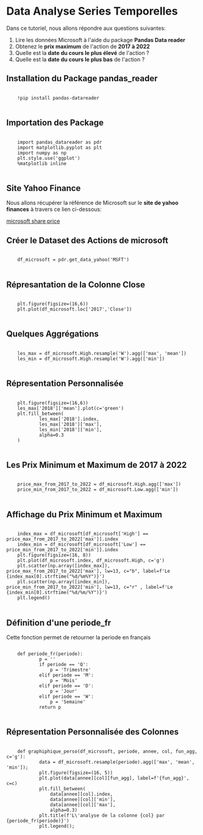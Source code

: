 # Data Analyse Series Temporelles

Dans ce tutoriel, nous allons répondre aux questions suivantes: 
1. Lire les données Microsoft à l'aide du package **Pandas Data reader** 
2. Obtenez le **prix maximum** de l'action de **2017 à 2022** 
3. Quelle est la **date du cours le plus élevé** de l'action ?
4. Quelle est la **date du cours le plus bas** de l'action ?

## Installation du Package pandas_reader

<pre>
<code>
    !pip install pandas-datareader
</code>
</pre>

## Importation des Package

<pre>
<code>
	import pandas_datareader as pdr
	import matplotlib.pyplot as plt
	import numpy as np
	plt.style.use('ggplot')
	%matplotlib inline
</code>
</pre>

## Site Yahoo Finance

Nous allons récupérer la référence de Microsoft sur le **site de yahoo finances** à travers ce lien ci-dessous:

[microsoft share price](https://www.google.com/search?q=microsoft+share+price&rlz=1C1PNJJ_frTN929TN929&oq=microsoft+share&aqs=chrome.3.69i57j0i512l3j0i20i263i512j0i512l5.16901j0j4&sourceid=chrome&ie=UTF-8)

## Créer le Dataset des Actions de microsoft

<pre>
<code>
	df_microsoft = pdr.get_data_yahoo('MSFT')
</code>
</pre>

## Répresantation de la Colonne Close

<pre>
<code>
	plt.figure(figsize=(16,6))
	plt.plot(df_microsoft.loc['2017','Close'])
</code>
</pre>

## Quelques Aggrégations

<pre>
<code>
	les_max = df_microsoft.High.resample('W').agg(['max', 'mean'])
	les_min = df_microsoft.High.resample('W').agg(['min'])
</code>
</pre>

## Répresentation Personnalisée

<pre>
<code>
	plt.figure(figsize=(16,6))
	les_max['2018']['mean'].plot(c='green')
	plt.fill_between(
    		les_max['2018'].index,
    		les_max['2018']['max'],
    		les_min['2018']['min'],
    		alpha=0.3
	)
</code>
</pre>

## Les Prix Minimum et Maximum de 2017 à 2022

<pre>
<code>
	price_max_from_2017_to_2022 = df_microsoft.High.agg(['max'])
	price_min_from_2017_to_2022 = df_microsoft.Low.agg(['min'])
</code>
</pre>

## Affichage du Prix Minimum et Maximum

<pre>
<code>
	index_max = df_microsoft[df_microsoft['High'] == price_max_from_2017_to_2022['max']].index
	index_min = df_microsoft[df_microsoft['Low'] == price_min_from_2017_to_2022['min']].index
	plt.figure(figsize=(16, 8))
	plt.plot(df_microsoft.index, df_microsoft.High, c='g')
	plt.scatter(np.array([index_max]), price_max_from_2017_to_2022['max'], lw=13, c="b", label=f'Le {index_max[0].strftime("%d/%m%Y")}')
	plt.scatter(np.array([index_min]), price_min_from_2017_to_2022['min'], lw=13, c="r" , label=f'Le {index_min[0].strftime("%d/%m/%Y")}')
	plt.legend()
</code>
</pre>

## Définition d'une periode_fr

Cette fonction permet de retourner la periode en français

<pre>
<code>
	def periode_fr(periode):
    		p = ''
    		if periode == 'Q':
        		p = 'Trimestre'
    		elif periode == 'M':
        		p = 'Mois'
    		elif periode == 'D':
        		p = 'Jour'
    		elif periode == 'W':
        		p = 'Semaine'
    		return p
</code>
</pre>

## Répresentation Personnalisée des Colonnes

<pre>
<code>
	def graphiphique_perso(df_microsoft, periode, annee, col, fun_agg, c='g'):
    		data = df_microsoft.resample(periode).agg(['max', 'mean', 'min']);
    		plt.figure(figsize=(16, 5))
    		plt.plot(data[annee][col][fun_agg], label=f'{fun_agg}', c=c)
    		plt.fill_between(
        		data[annee][col].index, 
        		data[annee][col]['min'], 
        		data[annee][col]['max'],
        		alpha=0.3)
    		plt.title(f'L\'analyse de la colonne {col} par {periode_fr(periode)}')
    		plt.legend();
</code>
</pre>